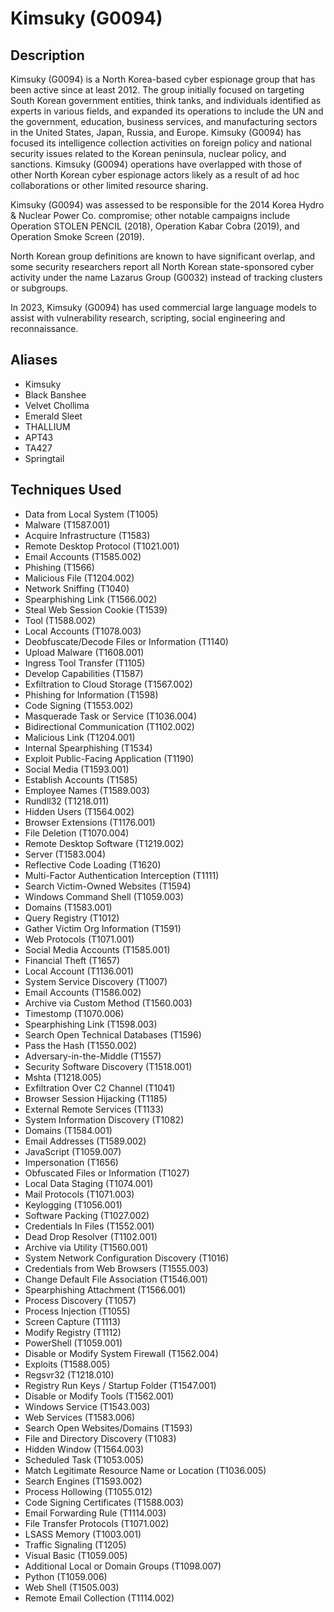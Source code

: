 # Kimsuky (G0094)

## Description
Kimsuky (G0094) is a North Korea-based cyber espionage group that has been active since at least 2012. The group initially focused on targeting South Korean government entities, think tanks, and individuals identified as experts in various fields, and expanded its operations to include the UN and the government, education, business services, and manufacturing sectors in the United States, Japan, Russia, and Europe. Kimsuky (G0094) has focused its intelligence collection activities on foreign policy and national security issues related to the Korean peninsula, nuclear policy, and sanctions. Kimsuky (G0094) operations have overlapped with those of other North Korean cyber espionage actors likely as a result of ad hoc collaborations or other limited resource sharing.

Kimsuky (G0094) was assessed to be responsible for the 2014 Korea Hydro & Nuclear Power Co. compromise; other notable campaigns include Operation STOLEN PENCIL (2018), Operation Kabar Cobra (2019), and Operation Smoke Screen (2019).

North Korean group definitions are known to have significant overlap, and some security researchers report all North Korean state-sponsored cyber activity under the name Lazarus Group (G0032) instead of tracking clusters or subgroups.

In 2023, Kimsuky (G0094) has used commercial large language models to assist with vulnerability research, scripting, social engineering and reconnaissance.

## Aliases
- Kimsuky
- Black Banshee
- Velvet Chollima
- Emerald Sleet
- THALLIUM
- APT43
- TA427
- Springtail

## Techniques Used
- Data from Local System (T1005)
- Malware (T1587.001)
- Acquire Infrastructure (T1583)
- Remote Desktop Protocol (T1021.001)
- Email Accounts (T1585.002)
- Phishing (T1566)
- Malicious File (T1204.002)
- Network Sniffing (T1040)
- Spearphishing Link (T1566.002)
- Steal Web Session Cookie (T1539)
- Tool (T1588.002)
- Local Accounts (T1078.003)
- Deobfuscate/Decode Files or Information (T1140)
- Upload Malware (T1608.001)
- Ingress Tool Transfer (T1105)
- Develop Capabilities (T1587)
- Exfiltration to Cloud Storage (T1567.002)
- Phishing for Information (T1598)
- Code Signing (T1553.002)
- Masquerade Task or Service (T1036.004)
- Bidirectional Communication (T1102.002)
- Malicious Link (T1204.001)
- Internal Spearphishing (T1534)
- Exploit Public-Facing Application (T1190)
- Social Media (T1593.001)
- Establish Accounts (T1585)
- Employee Names (T1589.003)
- Rundll32 (T1218.011)
- Hidden Users (T1564.002)
- Browser Extensions (T1176.001)
- File Deletion (T1070.004)
- Remote Desktop Software (T1219.002)
- Server (T1583.004)
- Reflective Code Loading (T1620)
- Multi-Factor Authentication Interception (T1111)
- Search Victim-Owned Websites (T1594)
- Windows Command Shell (T1059.003)
- Domains (T1583.001)
- Query Registry (T1012)
- Gather Victim Org Information (T1591)
- Web Protocols (T1071.001)
- Social Media Accounts (T1585.001)
- Financial Theft (T1657)
- Local Account (T1136.001)
- System Service Discovery (T1007)
- Email Accounts (T1586.002)
- Archive via Custom Method (T1560.003)
- Timestomp (T1070.006)
- Spearphishing Link (T1598.003)
- Search Open Technical Databases (T1596)
- Pass the Hash (T1550.002)
- Adversary-in-the-Middle (T1557)
- Security Software Discovery (T1518.001)
- Mshta (T1218.005)
- Exfiltration Over C2 Channel (T1041)
- Browser Session Hijacking (T1185)
- External Remote Services (T1133)
- System Information Discovery (T1082)
- Domains (T1584.001)
- Email Addresses (T1589.002)
- JavaScript (T1059.007)
- Impersonation (T1656)
- Obfuscated Files or Information (T1027)
- Local Data Staging (T1074.001)
- Mail Protocols (T1071.003)
- Keylogging (T1056.001)
- Software Packing (T1027.002)
- Credentials In Files (T1552.001)
- Dead Drop Resolver (T1102.001)
- Archive via Utility (T1560.001)
- System Network Configuration Discovery (T1016)
- Credentials from Web Browsers (T1555.003)
- Change Default File Association (T1546.001)
- Spearphishing Attachment (T1566.001)
- Process Discovery (T1057)
- Process Injection (T1055)
- Screen Capture (T1113)
- Modify Registry (T1112)
- PowerShell (T1059.001)
- Disable or Modify System Firewall (T1562.004)
- Exploits (T1588.005)
- Regsvr32 (T1218.010)
- Registry Run Keys / Startup Folder (T1547.001)
- Disable or Modify Tools (T1562.001)
- Windows Service (T1543.003)
- Web Services (T1583.006)
- Search Open Websites/Domains (T1593)
- File and Directory Discovery (T1083)
- Hidden Window (T1564.003)
- Scheduled Task (T1053.005)
- Match Legitimate Resource Name or Location (T1036.005)
- Search Engines (T1593.002)
- Process Hollowing (T1055.012)
- Code Signing Certificates (T1588.003)
- Email Forwarding Rule (T1114.003)
- File Transfer Protocols (T1071.002)
- LSASS Memory (T1003.001)
- Traffic Signaling (T1205)
- Visual Basic (T1059.005)
- Additional Local or Domain Groups (T1098.007)
- Python (T1059.006)
- Web Shell (T1505.003)
- Remote Email Collection (T1114.002)
